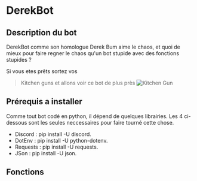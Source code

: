 # DerekBot

## Description du bot

DerekBot comme son homologue Derek Bum aime le chaos, et quoi de mieux pour faire regner le chaos qu'un bot stupide avec des fonctions
stupides ?

Si vous etes prêts sortez vos
> Kitchen guns
et allons voir ce bot de plus près
![Kitchen Gun](https://tenor.com/RvjR.gif)

## Prérequis a installer

Comme tout bot codé en python, il dépend de quelques librairies.
Les 4 ci-dessous sont les seules neccessaires pour faire tourné cette chose.

- Discord : pip install -U discord.
- DotEnv : pip install -U python-dotenv.
- Requests : pip install -U requests.
- JSon : pip install -U json.

## Fonctions
